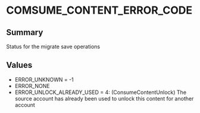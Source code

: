 # COMSUME_CONTENT_ERROR_CODE

## Summary
Status for the migrate save operations

## Values
* ERROR_UNKNOWN = -1
* ERROR_NONE
* ERROR_UNLOCK_ALREADY_USED = 4: (ConsumeContentUnlock) The source account has already been used to unlock this content for another account